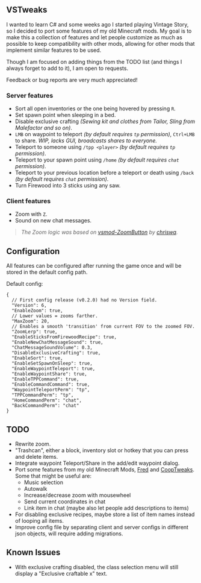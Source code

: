 ## VSTweaks

I wanted to learn C# and some weeks ago I started playing Vintage Story, so I decided to port some features of my old Minecraft mods. My goal is to make this a collection of features and let people customize as much as possible to keep compatibility with other mods, allowing for other mods that implement similar features to be used.

Though I am focused on adding things from the TODO list (and things I always forget to add to it), I am open to requests.

Feedback or bug reports are very much appreciated!

### Server features

- Sort all open inventories or the one being hovered by pressing `R`.
- Set spawn point when sleeping in a bed.
- Disable exclusive crafting *(Sewing kit and clothes from Tailor, Sling from Malefactor and so on)*.
- `LMB` on waypoint to teleport *(by default requires `tp` permission)*, `Ctrl+LMB` to share. *WIP, lacks GUI, broadcasts shares to everyone.*
- Teleport to someone using `/tpp <player>` *(by default requires `tp` permission)*.
- Teleport to your spawn point using `/home` *(by default requires `chat` permission)*.
- Teleport to your previous location before a teleport or death using `/back` *(by default requires `chat` permission)*.
- Turn Firewood into 3 sticks using any saw.

### Client features

- Zoom with `Z`.
- Sound on new chat messages.

> *The Zoom logic was based on [vsmod-ZoomButton](https://github.com/chriswa/vsmod-ZoomButton) by [chriswa](https://github.com/chriswa).*

## Configuration

All features can be configured after running the game once and will be stored in the default config path.

Default config:

```jsonc
{
  // First config release (v0.2.0) had no Version field.
  "Version": 6,
  "EnableZoom": true,
  // Lower values = zooms farther.
  "MaxZoom": 20,
  // Enables a smooth 'transition' from current FOV to the zoomed FOV.
  "ZoomLerp": true,
  "EnableSticksFromFirewoodRecipe": true,
  "EnableNewChatMessageSound": true,
  "ChatMessageSoundVolume": 0.3,
  "DisableExclusiveCrafting": true,
  "EnableSort": true,
  "EnableSetSpawnOnSleep": true,
  "EnableWaypointTeleport": true,
  "EnableWaypointShare": true,
  "EnableTPPCommand": true,
  "EnableCommandCommand": true,
  "WaypointTeleportPerm": "tp",
  "TPPCommandPerm": "tp",
  "HomeCommandPerm": "chat",
  "BackCommandPerm": "chat"
}
```

## TODO

- Rewrite zoom.
- "Trashcan", either a block, inventory slot or hotkey that you can press and delete items.
- Integrate waypoint Teleport/Share in the add/edit waypoint dialog.
- Port some features from my old Minecraft Mods, [Fred](https://github.com/Kyagara/Fred) and [CoopTweaks](https://github.com/Kyagara/CoopTweaks). Some that might be useful are:
  - Music selection
  - Autowalk
  - Increase/decrease zoom with mousewheel
  - Send current coordinates in chat
  - Link item in chat (maybe also let people add descriptions to items)
- For disabling exclusive recipes, maybe store a list of item names instead of looping all items.
- Improve config file by separating client and server configs in different json objects, will require adding migrations.

## Known Issues

- With exclusive crafting disabled, the class selection menu will still display a "Exclusive craftable x" text.
